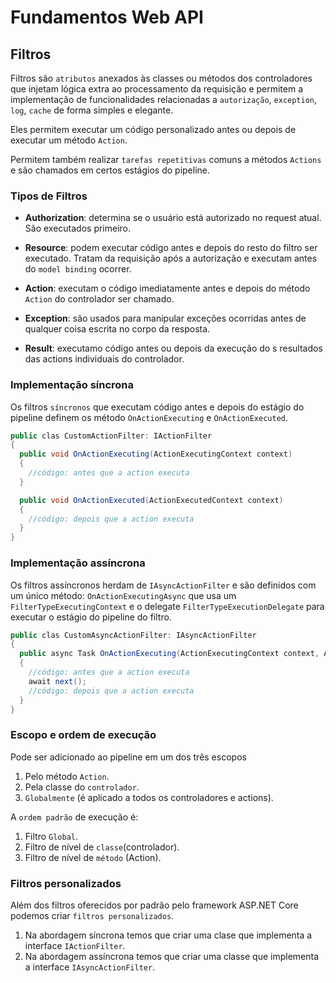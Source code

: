 # Fundamentos Web API

## Filtros

Filtros são `atributos` anexados às classes ou métodos dos controladores que injetam lógica extra ao processamento da requisição e permitem a implementação de funcionalidades relacionadas a `autorização`, `exception`, `log`, `cache` de forma simples e elegante.

Eles permitem executar um código personalizado antes ou depois de executar um método `Action`.

Permitem também realizar `tarefas repetitivas` comuns a métodos `Actions` e são chamados em certos estágios do pipeline.

### Tipos de Filtros

- **Authorization**: determina se o usuário está autorizado no request atual. São executados primeiro.

- **Resource**: podem executar código antes e depois do resto do filtro ser executado. Tratam da requisição após a autorização e executam antes do `model binding` ocorrer.

- **Action**: executam o código imediatamente antes e depois do método `Action` do controlador ser chamado.

- **Exception**: são usados para manipular exceções ocorridas antes de qualquer coisa escrita no corpo da resposta.

- **Result**: executamo código antes ou depois da execução do s resultados das actions individuais do controlador.

### Implementação síncrona

Os filtros `síncronos` que executam código antes e depois do estágio do pipeline definem os método `OnActionExecuting` e `OnActionExecuted`.

``` csharp
public clas CustomActionFilter: IActionFilter
{
  public void OnActionExecuting(ActionExecutingContext context)
  {
    //código: antes que a action executa
  }

  public void OnActionExecuted(ActionExecutedContext context)
  {
    //código: depois que a action executa
  }
}
```

### Implementação assíncrona

Os filtros assíncronos herdam de `IAsyncActionFilter` e são definidos com um único método: `OnActionExecutingAsync` que usa um `FilterTypeExecutingContext` e o delegate `FilterTypeExecutionDelegate` para executar o estágio do pipeline do filtro.

``` csharp
public clas CustomAsyncActionFilter: IAsyncActionFilter
{
  public async Task OnActionExecuting(ActionExecutingContext context, ActionExecutionDelegate next)
  {
    //código: antes que a action executa
    await next();
    //código: depois que a action executa
  }
}
```

### Escopo e ordem de execução

Pode ser adicionado ao pipeline em um dos três escopos

1. Pelo método `Action`.
2. Pela classe do `controlador`.
3. `Globalmente` (é aplicado a todos os controladores e actions).

A `ordem padrão` de execução é:

1. Filtro `Global`.
2. Filtro de nível de `classe`(controlador).
3. Filtro de nível de `método` (Action).

### Filtros personalizados

Além dos filtros oferecidos por padrão pelo framework ASP.NET Core podemos criar `filtros personalizados`.

1. Na abordagem síncrona temos que criar uma clase que implementa a interface `IActionFilter`.
2. Na abordagem assíncrona temos que criar uma classe que implementa a interface `IAsyncActionFilter`.